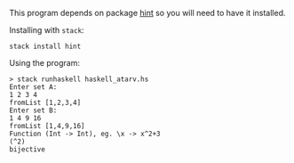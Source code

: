 This program depends on package [hint](http://hackage.haskell.org/package/hint)
so you will need to have it installed.

Installing with `stack`:

```
stack install hint
```

Using the program:

```
> stack runhaskell haskell_atarv.hs
Enter set A:
1 2 3 4
fromList [1,2,3,4]
Enter set B:
1 4 9 16
fromList [1,4,9,16]
Function (Int -> Int), eg. \x -> x^2+3
(^2)
bijective
```
                                     
